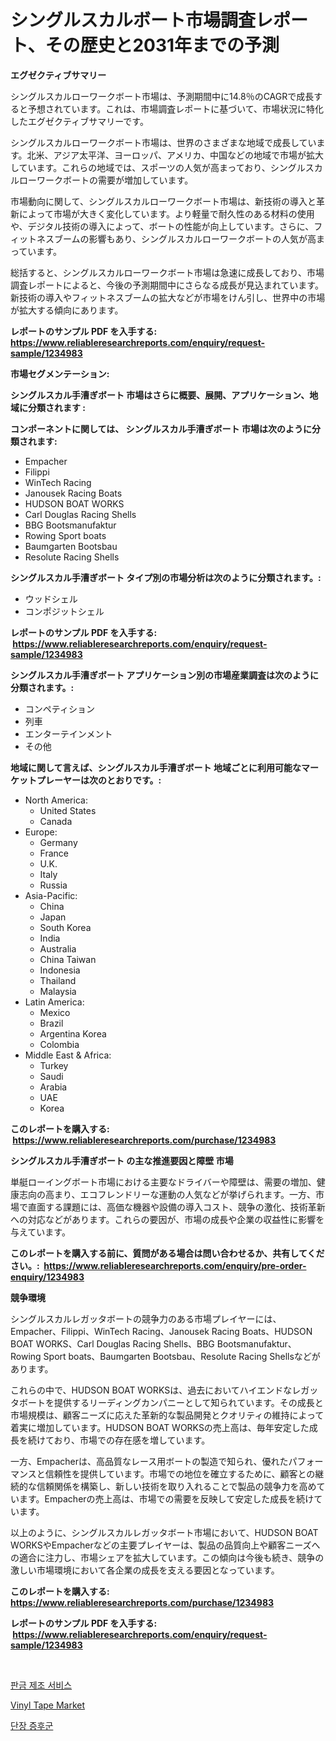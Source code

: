 <p><h1>シングルスカルボート市場調査レポート、その歴史と2031年までの予測</h1></p><p><strong>エグゼクティブサマリー</strong></p>
<p><p>シングルスカルローワークボート市場は、予測期間中に14.8％のCAGRで成長すると予想されています。これは、市場調査レポートに基づいて、市場状況に特化したエグゼクティブサマリーです。</p><p>シングルスカルローワークボート市場は、世界のさまざまな地域で成長しています。北米、アジア太平洋、ヨーロッパ、アメリカ、中国などの地域で市場が拡大しています。これらの地域では、スポーツの人気が高まっており、シングルスカルローワークボートの需要が増加しています。</p><p>市場動向に関して、シングルスカルローワークボート市場は、新技術の導入と革新によって市場が大きく変化しています。より軽量で耐久性のある材料の使用や、デジタル技術の導入によって、ボートの性能が向上しています。さらに、フィットネスブームの影響もあり、シングルスカルローワークボートの人気が高まっています。</p><p>総括すると、シングルスカルローワークボート市場は急速に成長しており、市場調査レポートによると、今後の予測期間中にさらなる成長が見込まれています。新技術の導入やフィットネスブームの拡大などが市場をけん引し、世界中の市場が拡大する傾向にあります。</p></p>
<p><strong>レポートのサンプル PDF を入手する: <a href="https://www.reliableresearchreports.com/enquiry/request-sample/1234983">https://www.reliableresearchreports.com/enquiry/request-sample/1234983</a></strong></p>
<p><strong>市場セグメンテーション:</strong></p>
<p><strong> シングルスカル手漕ぎボート 市場はさらに概要、展開、アプリケーション、地域に分類されます :</strong></p>
<p><strong>コンポーネントに関しては、 シングルスカル手漕ぎボート 市場は次のように分類されます: &nbsp;</strong></p>
<p><ul><li>Empacher</li><li>Filippi</li><li>WinTech Racing</li><li>Janousek Racing Boats</li><li>HUDSON BOAT WORKS</li><li>Carl Douglas Racing Shells</li><li>BBG Bootsmanufaktur</li><li>Rowing Sport boats</li><li>Baumgarten Bootsbau</li><li>Resolute Racing Shells</li></ul></p>
<p><strong> シングルスカル手漕ぎボート タイプ別の市場分析は次のように分類されます。:</strong></p>
<p><ul><li>ウッドシェル</li><li>コンポジットシェル</li></ul></p>
<p><strong>レポートのサンプル PDF を入手する: &nbsp;<a href="https://www.reliableresearchreports.com/enquiry/request-sample/1234983">https://www.reliableresearchreports.com/enquiry/request-sample/1234983</a></strong></p>
<p><strong> シングルスカル手漕ぎボート アプリケーション別の市場産業調査は次のように分類されます。:</strong></p>
<p><ul><li>コンペティション</li><li>列車</li><li>エンターテインメント</li><li>その他</li></ul></p>
<p><strong>地域に関して言えば、シングルスカル手漕ぎボート 地域ごとに利用可能なマーケットプレーヤーは次のとおりです。:</strong></p>
<p><ul>
    <li>
        North America:
        <ul>
            <li>United States</li>
            <li>Canada</li>
        </ul>
    </li>
    <li>
        Europe:
        <ul>
            <li>Germany</li>
            <li>France</li>
            <li>U.K.</li>
            <li>Italy</li>
            <li>Russia</li>
        </ul>
    </li>
    <li>
        Asia-Pacific:
        <ul>
            <li>China</li>
            <li>Japan</li>
            <li>South Korea</li>
            <li>India</li>
            <li>Australia</li>
            <li>China Taiwan</li>
            <li>Indonesia</li>
            <li>Thailand</li>
            <li>Malaysia</li>
        </ul>
    </li>
    <li>
        Latin America:
        <ul>
            <li>Mexico</li>
            <li>Brazil</li>
            <li>Argentina Korea</li>
            <li>Colombia</li>
        </ul>
    </li>
    <li>
        Middle East & Africa:
        <ul>
            <li>Turkey</li>
            <li>Saudi</li>
            <li>Arabia</li>
            <li>UAE</li>
            <li>Korea</li>
        </ul>
    </li>
    </ul></p>
<p><strong>このレポートを購入する: &nbsp;<a href="https://www.reliableresearchreports.com/purchase/1234983">https://www.reliableresearchreports.com/purchase/1234983</a></strong></p>
<p><strong>シングルスカル手漕ぎボート の主な推進要因と障壁 市場</strong></p>
<p><p>単艇ローイングボート市場における主要なドライバーや障壁は、需要の増加、健康志向の高まり、エコフレンドリーな運動の人気などが挙げられます。一方、市場で直面する課題には、高価な機器や設備の導入コスト、競争の激化、技術革新への対応などがあります。これらの要因が、市場の成長や企業の収益性に影響を与えています。</p></p>
<p><strong>このレポートを購入する前に、質問がある場合は問い合わせるか、共有してください。:&nbsp; <a href="https://www.reliableresearchreports.com/enquiry/pre-order-enquiry/1234983">https://www.reliableresearchreports.com/enquiry/pre-order-enquiry/1234983</a></strong></p>
<p><strong>競争環境</strong></p>
<p><p>シングルスカルレガッタボートの競争力のある市場プレイヤーには、Empacher、Filippi、WinTech Racing、Janousek Racing Boats、HUDSON BOAT WORKS、Carl Douglas Racing Shells、BBG Bootsmanufaktur、Rowing Sport boats、Baumgarten Bootsbau、Resolute Racing Shellsなどがあります。 </p><p>これらの中で、HUDSON BOAT WORKSは、過去においてハイエンドなレガッタボートを提供するリーディングカンパニーとして知られています。その成長と市場規模は、顧客ニーズに応えた革新的な製品開発とクオリティの維持によって着実に増加しています。HUDSON BOAT WORKSの売上高は、毎年安定した成長を続けており、市場での存在感を増しています。</p><p>一方、Empacherは、高品質なレース用ボートの製造で知られ、優れたパフォーマンスと信頼性を提供しています。市場での地位を確立するために、顧客との継続的な信頼関係を構築し、新しい技術を取り入れることで製品の競争力を高めています。Empacherの売上高は、市場での需要を反映して安定した成長を続けています。</p><p>以上のように、シングルスカルレガッタボート市場において、HUDSON BOAT WORKSやEmpacherなどの主要プレイヤーは、製品の品質向上や顧客ニーズへの適合に注力し、市場シェアを拡大しています。この傾向は今後も続き、競争の激しい市場環境において各企業の成長を支える要因となっています。</p></p>
<p><strong>このレポートを購入する: &nbsp; <a href="https://www.reliableresearchreports.com/purchase/1234983">https://www.reliableresearchreports.com/purchase/1234983</a></strong></p>
<p><strong>レポートのサンプル PDF を入手する: &nbsp;<a href="https://www.reliableresearchreports.com/enquiry/request-sample/1234983">https://www.reliableresearchreports.com/enquiry/request-sample/1234983</a></strong><strong></strong></p>
<p>&nbsp;</p>
<p><p><a href="https://github.com/Elenrrera7685/Market-Research-Report-List-1/blob/main/848197211045.md">판금 제조 서비스</a></p><p><a href="https://fuschia-pecorino-a6d.notion.site/Decoding-the-Vinyl-Tape-Market-A-Deep-Dive-into-the-Latest-Market-Trends-Market-Segmentation-and--027e1b1f512a459c99ead66e70323f78">Vinyl Tape Market</a></p><p><a href="https://github.com/sammyUltyylrich9067856/Market-Research-Report-List-1/blob/main/672965611046.md">단장 증후군</a></p></p>